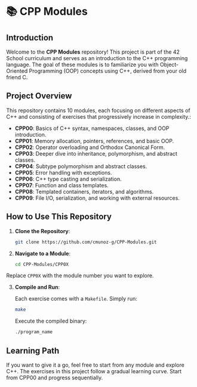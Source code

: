 # 📚 CPP Modules

## Introduction
Welcome to the **CPP Modules** repository! This project is part of the 42 School curriculum and serves as an introduction to the C++ programming language. The goal of these modules is to familiarize you with Object-Oriented Programming (OOP) concepts using C++, derived from your old friend C.

## Project Overview
This repository contains 10 modules, each focusing on different aspects of C++ and consisting of exercises that progressively increase in complexity.:

- **CPP00**: Basics of C++ syntax, namespaces, classes, and OOP introduction.
- **CPP01**: Memory allocation, pointers, references, and basic OOP.
- **CPP02**: Operator overloading and Orthodox Canonical Form.
- **CPP03**: Deeper dive into inheritance, polymorphism, and abstract classes.
- **CPP04**: Subtype polymorphism and abstract classes.
- **CPP05**: Error handling with exceptions.
- **CPP06**: C++ type casting and serialization.
- **CPP07**: Function and class templates.
- **CPP08**: Templated containers, iterators, and algorithms.
- **CPP09**: File I/O, serialization, and working with external resources.

## How to Use This Repository
1. **Clone the Repository**:
    ```bash
    git clone https://github.com/cmunoz-g/CPP-Modules.git
    ```
2. **Navigate to a Module**: 
   ```bash
   cd CPP-Modules/CPP0X
    ```
Replace `CPP0X` with the module number you want to explore.

3. **Compile and Run**:

   Each exercise comes with a `Makefile`. Simply run:
   ```bash
   make
   ```
   Execute the compiled binary:
    ```bash
    ./program_name
     ```
## Learning Path
If you want to give it a go, feel free to start from any module and explore C++.
The exercises in this project follow a gradual learning curve. Start from CPP00 and progress sequentially. 
   

